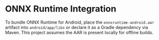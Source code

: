 # ONNX Runtime Integration

To bundle ONNX Runtime for Android, place the `onnxruntime-android.aar` artifact into `android/app/libs` or declare it as a Gradle dependency via Maven. This project assumes the AAR is present locally for offline builds.
